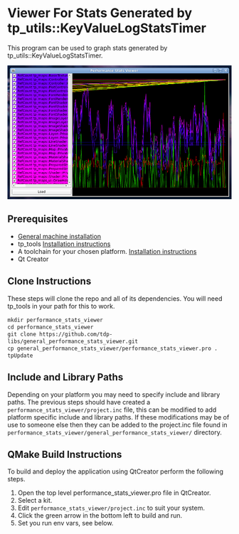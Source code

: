 # Viewer For Stats Generated by tp_utils::KeyValueLogStatsTimer
This program can be used to graph stats generated by tp_utils::KeyValueLogStatsTimer.

![](images/screenshot.png)

## Prerequisites 
* [General machine installation](https://github.com/tdp-libs/general_machine_installation)
* tp_tools [Installation instructions](https://github.com/tdp-libs/tp_tools)
* A toolchain for your chosen platform. [Installation instructions](https://github.com/tdp-libs/tp_build)
* Qt Creator

## Clone Instructions
These steps will clone the repo and all of its dependencies. You will need tp_tools in your path for 
this to work.
```
mkdir performance_stats_viewer
cd performance_stats_viewer
git clone https://github.com/tdp-libs/general_performance_stats_viewer.git
cp general_performance_stats_viewer/performance_stats_viewer.pro .
tpUpdate

```

## Include and Library Paths
Depending on your platform you may need to specify include and library paths. The previous steps 
should have created a `performance_stats_viewer/project.inc` file, this can be modified to add 
platform specific include and library paths. If these modifications may be of use to someone else 
then they can be added to the project.inc file found in 
`performance_stats_viewer/general_performance_stats_viewer/` directory.

## QMake Build Instructions
To build and deploy the application using QtCreator perform the following steps.
1. Open the top level performance_stats_viewer.pro file in QtCreator.
2. Select a kit.
3. Edit `performance_stats_viewer/project.inc` to suit your system.
4. Click the green arrow in the bottom left to build and run.
5. Set you run env vars, see below.
